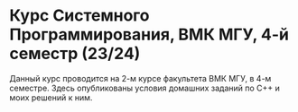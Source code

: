 # Курс Системного Программирования, ВМК МГУ, 4-й семестр (23/24)
Данный курс проводится на 2-м курсе факультета ВМК МГУ, в 4-м семестре. Здесь опубликованы условия домашних заданий по C++ и моих решений к ним.
